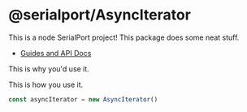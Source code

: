 # @serialport/AsyncIterator

This is a node SerialPort project! This package does some neat stuff.

- [Guides and API Docs](https://serialport.io/)

This is why you'd use it.

This is how you use it.
```js
const asyncIterator = new AsyncIterator()

```

